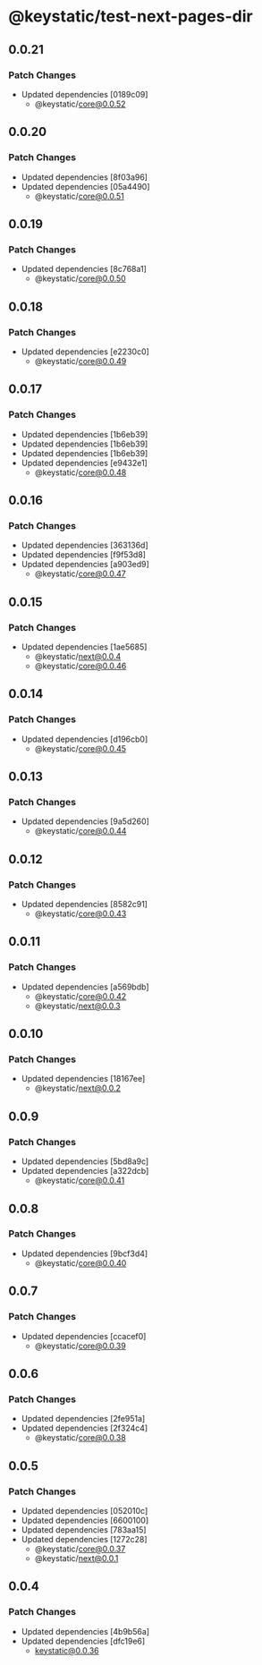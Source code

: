 # @keystatic/test-next-pages-dir

## 0.0.21

### Patch Changes

- Updated dependencies [0189c09]
  - @keystatic/core@0.0.52

## 0.0.20

### Patch Changes

- Updated dependencies [8f03a96]
- Updated dependencies [05a4490]
  - @keystatic/core@0.0.51

## 0.0.19

### Patch Changes

- Updated dependencies [8c768a1]
  - @keystatic/core@0.0.50

## 0.0.18

### Patch Changes

- Updated dependencies [e2230c0]
  - @keystatic/core@0.0.49

## 0.0.17

### Patch Changes

- Updated dependencies [1b6eb39]
- Updated dependencies [1b6eb39]
- Updated dependencies [1b6eb39]
- Updated dependencies [e9432e1]
  - @keystatic/core@0.0.48

## 0.0.16

### Patch Changes

- Updated dependencies [363136d]
- Updated dependencies [f9f53d8]
- Updated dependencies [a903ed9]
  - @keystatic/core@0.0.47

## 0.0.15

### Patch Changes

- Updated dependencies [1ae5685]
  - @keystatic/next@0.0.4
  - @keystatic/core@0.0.46

## 0.0.14

### Patch Changes

- Updated dependencies [d196cb0]
  - @keystatic/core@0.0.45

## 0.0.13

### Patch Changes

- Updated dependencies [9a5d260]
  - @keystatic/core@0.0.44

## 0.0.12

### Patch Changes

- Updated dependencies [8582c91]
  - @keystatic/core@0.0.43

## 0.0.11

### Patch Changes

- Updated dependencies [a569bdb]
  - @keystatic/core@0.0.42
  - @keystatic/next@0.0.3

## 0.0.10

### Patch Changes

- Updated dependencies [18167ee]
  - @keystatic/next@0.0.2

## 0.0.9

### Patch Changes

- Updated dependencies [5bd8a9c]
- Updated dependencies [a322dcb]
  - @keystatic/core@0.0.41

## 0.0.8

### Patch Changes

- Updated dependencies [9bcf3d4]
  - @keystatic/core@0.0.40

## 0.0.7

### Patch Changes

- Updated dependencies [ccacef0]
  - @keystatic/core@0.0.39

## 0.0.6

### Patch Changes

- Updated dependencies [2fe951a]
- Updated dependencies [2f324c4]
  - @keystatic/core@0.0.38

## 0.0.5

### Patch Changes

- Updated dependencies [052010c]
- Updated dependencies [6600100]
- Updated dependencies [783aa15]
- Updated dependencies [1272c28]
  - @keystatic/core@0.0.37
  - @keystatic/next@0.0.1

## 0.0.4

### Patch Changes

- Updated dependencies [4b9b56a]
- Updated dependencies [dfc19e6]
  - keystatic@0.0.36
